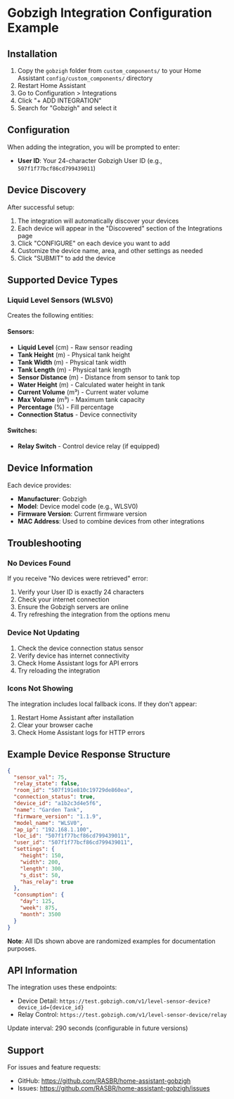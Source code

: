 # Gobzigh Integration Configuration Example

## Installation

1. Copy the `gobzigh` folder from `custom_components/` to your Home Assistant `config/custom_components/` directory
2. Restart Home Assistant
3. Go to Configuration > Integrations
4. Click "+ ADD INTEGRATION"
5. Search for "Gobzigh" and select it

## Configuration

When adding the integration, you will be prompted to enter:

- **User ID**: Your 24-character Gobzigh User ID (e.g., `507f1f77bcf86cd799439011`)

## Device Discovery

After successful setup:

1. The integration will automatically discover your devices
2. Each device will appear in the "Discovered" section of the Integrations page
3. Click "CONFIGURE" on each device you want to add
4. Customize the device name, area, and other settings as needed
5. Click "SUBMIT" to add the device

## Supported Device Types

### Liquid Level Sensors (WLSV0)

Creates the following entities:

#### Sensors:
- **Liquid Level** (cm) - Raw sensor reading
- **Tank Height** (m) - Physical tank height
- **Tank Width** (m) - Physical tank width  
- **Tank Length** (m) - Physical tank length
- **Sensor Distance** (m) - Distance from sensor to tank top
- **Water Height** (m) - Calculated water height in tank
- **Current Volume** (m³) - Current water volume
- **Max Volume** (m³) - Maximum tank capacity
- **Percentage** (%) - Fill percentage
- **Connection Status** - Device connectivity

#### Switches:
- **Relay Switch** - Control device relay (if equipped)

## Device Information

Each device provides:
- **Manufacturer**: Gobzigh
- **Model**: Device model code (e.g., WLSV0)
- **Firmware Version**: Current firmware version
- **MAC Address**: Used to combine devices from other integrations

## Troubleshooting

### No Devices Found

If you receive "No devices were retrieved" error:
1. Verify your User ID is exactly 24 characters
2. Check your internet connection
3. Ensure the Gobzigh servers are online
4. Try refreshing the integration from the options menu

### Device Not Updating

1. Check the device connection status sensor
2. Verify device has internet connectivity
3. Check Home Assistant logs for API errors
4. Try reloading the integration

### Icons Not Showing

The integration includes local fallback icons. If they don't appear:
1. Restart Home Assistant after installation
2. Clear your browser cache
3. Check Home Assistant logs for HTTP errors

## Example Device Response Structure

```json
{
  "sensor_val": 75,
  "relay_state": false,
  "room_id": "507f191e810c19729de860ea",
  "connection_status": true,
  "device_id": "a1b2c3d4e5f6",
  "name": "Garden Tank",
  "firmware_version": "1.1.9",
  "model_name": "WLSV0",
  "ap_ip": "192.168.1.100",
  "loc_id": "507f1f77bcf86cd799439011",
  "user_id": "507f1f77bcf86cd799439011",
  "settings": {
    "height": 150,
    "width": 200,
    "length": 300,
    "s_dist": 50,
    "has_relay": true
  },
  "consumption": {
    "day": 125,
    "week": 875,
    "month": 3500
  }
}
```

**Note**: All IDs shown above are randomized examples for documentation purposes.

## API Information

The integration uses these endpoints:
- Device Detail: `https://test.gobzigh.com/v1/level-sensor-device?device_id={device_id}`
- Relay Control: `https://test.gobzigh.com/v1/level-sensor-device/relay`

Update interval: 290 seconds (configurable in future versions)

## Support

For issues and feature requests:
- GitHub: https://github.com/RASBR/home-assistant-gobzigh
- Issues: https://github.com/RASBR/home-assistant-gobzigh/issues
